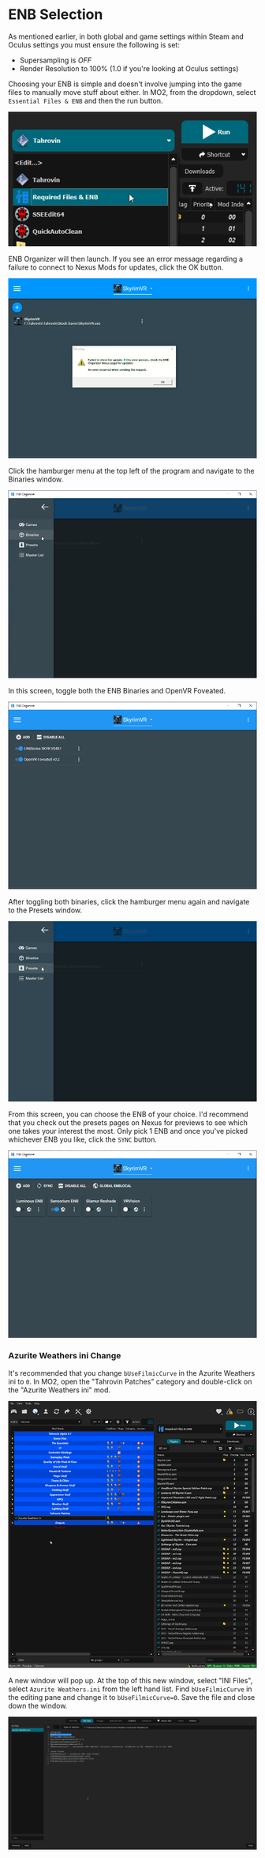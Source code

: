 # ENB Selection
As mentioned earlier, in both global and game settings within Steam and Oculus settings you must ensure the following is set:
  * Supersampling is *OFF*
  * Render Resolution to 100% (1.0 if you're looking at Oculus settings)

Choosing your ENB is simple and doesn't involve jumping into the game files to manually move stuff about either. In MO2, from the dropdown, select `Essential Files & ENB` and then the run button.

![MO2 Selection](img/MO2Selection.png)

ENB Organizer will then launch. If you see an error message regarding a failure to connect to Nexus Mods for updates, click the OK button.

![ENB Organizer 1](img/ENBOrganizer00.png)

Click the hamburger menu at the top left of the program and navigate to the Binaries window.

![ENB Organizer 2](img/ENBOrganizerBinaries.png)

In this screen, toggle both the ENB Binaries and OpenVR Foveated.

![ENB Organizer 3](img/ENBOrganizerBinToggle.png)

After toggling both binaries, click the hamburger menu again and navigate to the Presets window.

![ENB Organizer 4](img/ENBOrganizer01.png)

From this screen, you can choose the ENB of your choice. I'd recommend that you check out the presets pages on Nexus for previews to see which one takes your interest the most. Only pick 1 ENB and once you've picked whichever ENB you like, click the `SYNC` button.

![ENB Organizer 4](img/ENBOrganizer02.png)

### Azurite Weathers ini Change
It's recommended  that you change `bUseFilmicCurve` in the Azurite Weathers ini to `0`. In MO2, open the "Tahrovin Patches" category and double-click on the "Azurite Weathers ini" mod.

![MO2 1](img/MO200.png)

A new window will pop up. At the top of this new window, select "INI Files", select `Azurite Weathers.ini` from the left hand list. Find `bUseFilmicCurve` in the editing pane and change it to `bUseFilmicCurve=0`. Save the file and close down the window.

![MO2 2](img/MO201.png)